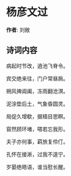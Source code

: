 # 杨彦文过

**作者**: 刘敞

## 诗词内容

病起时节改，遶池飞脊令。

宾交绝来往，门户常昼扄。

朔风捭阊阖，冻雨翻沧溟。

泥涂垫后土，气象昏圆灵。

局促久增欷，据梧目思瞑。

窅然顾环堵，嗒若忘我形。

夫子亦何事，羁旅复伶仃。

孔怀在接淅，过我不遑宁。

岁晏绝晤语，谁当慰长醒。

